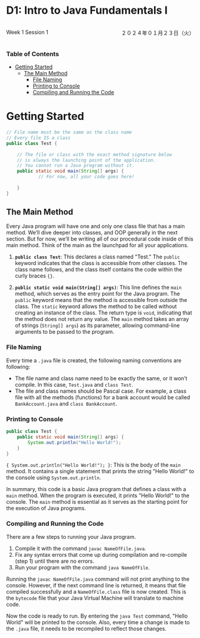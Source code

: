 # D1: Intro to Java Fundamentals I

<div style="display: flex; justify-content: space-between;">
    <p>Week 1 Session 1</p>
    <p>２０２４年０１月２３日（火）</p>
</div>

### Table of Contents
- [Getting Started](#getting-started)
	- [The Main Method](#the-main-method)
		- [File Naming](#file-naming)
		- [Printing to Console](#printing-to-console)
		- [Compiling and Running the Code](#compiling-and-running-the-code)

# Getting Started
```java
// File name must be the same as the class name
// Every file IS a class
public class Test {
	
	// The file or class with the exact method signature below
	// is always the launching point of the application.
	// You cannot run a Java program without it.
	public static void main(String[] args) {
			// For now, all your code goes here!
			
	}
}
```

## The Main Method
Every Java program will have one and only one class file that has a main method. We’ll dive deeper into classes, and OOP generally in the next section. But for now, we’ll be writing all of our procedural code inside of this main method. Think of the main as the launchpad for all your applications.

1. **`public class Test`**: This declares a class named "Test." The `public` keyword indicates that the class is accessible from other classes. The class name follows, and the class itself contains the code within the curly braces `{}`.

2. **`public static void main(String[] args)`**: This line defines the `main` method, which serves as the entry point for the Java program. The `public` keyword means that the method is accessible from outside the class. The `static` keyword allows the method to be called without creating an instance of the class. The return type is `void`, indicating that the method does not return any value. The `main` method takes an array of strings (`String[] args`) as its parameter, allowing command-line arguments to be passed to the program.

### File Naming
Every time a `.java` file is created, the following naming conventions are following:
- The file name and class name need to be exactly the same, or it won’t compile. In this case, `Test.java` and `class Test`.
- The file and class names should be Pascal case. For example, a class file with all the methods (functions) for a bank account would be called `BankAccount.java` and `class BankAccount`.

### Printing to Console
```java
public class Test {
	public static void main(String[] args) {
		System.out.println("Hello World!");
	}
}
```

`{ System.out.println("Hello World!"); }`: This is the body of the `main` method. It contains a single statement that prints the string "Hello World!" to the console using `System.out.println`.

In summary, this code is a basic Java program that defines a class with a `main` method. When the program is executed, it prints "Hello World!" to the console. The `main` method is essential as it serves as the starting point for the execution of Java programs.
### Compiling and Running the Code
There are a few steps to running your Java program.

1. Compile it with the command `javac NameOfFile.java`.
2. Fix any syntax errors that come up during compilation and re-compile (step 1) until there are no errors.
3. Run your program with the command `java NameOfFile`.

Running the `javac NameOfFile.java` command will not print anything to the console. However, if the next command line is returned, it means that file compiled successfully and a `NameOfFile.class` file is now created. This is the `bytecode` file that your Java Virtual Machine will translate to machine code.

Now the code is ready to run. By entering the `java Test` command, "Hello World" will be printed to the console. Also, every time a change is made to the `.java` file, it needs to be recompiled to reflect those changes.

